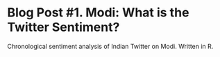 # Blog Post #1. Modi: What is the Twitter Sentiment?
Chronological sentiment analysis of Indian Twitter on Modi. Written in R.
